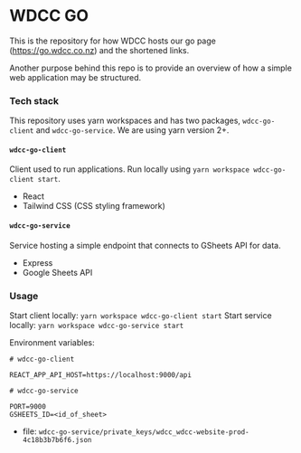# WDCC GO

This is the repository for how WDCC hosts our go page (https://go.wdcc.co.nz) and the shortened links. 

Another purpose behind this repo is to provide an overview of how a simple web application may be structured.

### Tech stack

This repository uses yarn workspaces and has two packages, `wdcc-go-client` and `wdcc-go-service`. We are using yarn version 2+.

#### `wdcc-go-client`

Client used to run applications. Run locally using `yarn workspace wdcc-go-client start`.

- React
- Tailwind CSS (CSS styling framework)

#### `wdcc-go-service`

Service hosting a simple endpoint that connects to GSheets API for data. 

- Express
- Google Sheets API


### Usage

Start client locally: `yarn workspace wdcc-go-client start`
Start service locally: `yarn workspace wdcc-go-service start`

Environment variables:

```
# wdcc-go-client

REACT_APP_API_HOST=https://localhost:9000/api

# wdcc-go-service

PORT=9000
GSHEETS_ID=<id_of_sheet>
```
- file: `wdcc-go-service/private_keys/wdcc_wdcc-website-prod-4c18b3b7b6f6.json`

